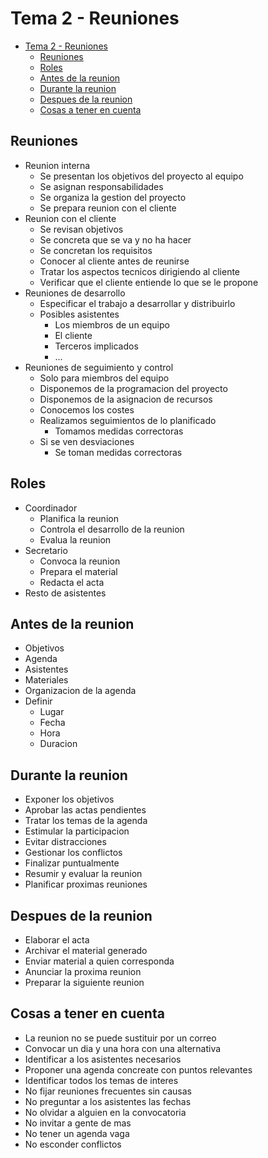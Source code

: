 <!-- markdownlint-disable MD004 -->
# Tema 2 - Reuniones

- [Tema 2 - Reuniones](#tema-2---reuniones)
  - [Reuniones](#reuniones)
  - [Roles](#roles)
  - [Antes de la reunion](#antes-de-la-reunion)
  - [Durante la reunion](#durante-la-reunion)
  - [Despues de la reunion](#despues-de-la-reunion)
  - [Cosas a tener en cuenta](#cosas-a-tener-en-cuenta)

## Reuniones

* Reunion interna
  * Se presentan los objetivos del proyecto al equipo
  * Se asignan responsabilidades
  * Se organiza la gestion del proyecto
  * Se prepara reunion con el cliente
* Reunion con el cliente
  * Se revisan objetivos
  * Se concreta que se va y no ha hacer
  * Se concretan los requisitos
  * Conocer al cliente antes de reunirse
  * Tratar los aspectos tecnicos dirigiendo al cliente
  * Verificar que el cliente entiende lo que se le propone
* Reuniones de desarrollo
  * Especificar el trabajo a desarrollar y distribuirlo
  * Posibles asistentes
    * Los miembros de un equipo
    * El cliente
    * Terceros implicados
    * ...
* Reuniones de seguimiento y control
  * Solo para miembros del equipo
  * Disponemos de la programacion del proyecto
  * Disponemos de la asignacion de recursos
  * Conocemos los costes
  * Realizamos seguimientos de lo planificado
    * Tomamos medidas correctoras
  * Si se ven desviaciones
    * Se toman medidas correctoras

## Roles

* Coordinador
  * Planifica la reunion
  * Controla el desarrollo de la reunion
  * Evalua la reunion
* Secretario
  * Convoca la reunion
  * Prepara el material
  * Redacta el acta
* Resto de asistentes

## Antes de la reunion

* Objetivos
* Agenda
* Asistentes
* Materiales
* Organizacion de la agenda
* Definir
  * Lugar
  * Fecha
  * Hora
  * Duracion

## Durante la reunion

* Exponer los objetivos
* Aprobar las actas pendientes
* Tratar los temas de la agenda
* Estimular la participacion
* Evitar distracciones
* Gestionar los conflictos
* Finalizar puntualmente
* Resumir y evaluar la reunion
* Planificar proximas reuniones

## Despues de la reunion

* Elaborar el acta
* Archivar el material generado
* Enviar material a quien corresponda
* Anunciar la proxima reunion
* Preparar la siguiente reunion

## Cosas a tener en cuenta

* La reunion no se puede sustituir por un correo
* Convocar un dia y una hora con una alternativa
* Identificar a los asistentes necesarios
* Proponer una agenda concreate con puntos relevantes
* Identificar todos los temas de interes
* No fijar reuniones frecuentes sin causas
* No preguntar a los asistentes las fechas
* No olvidar a alguien en la convocatoria
* No invitar a gente de mas
* No tener un agenda vaga
* No esconder conflictos